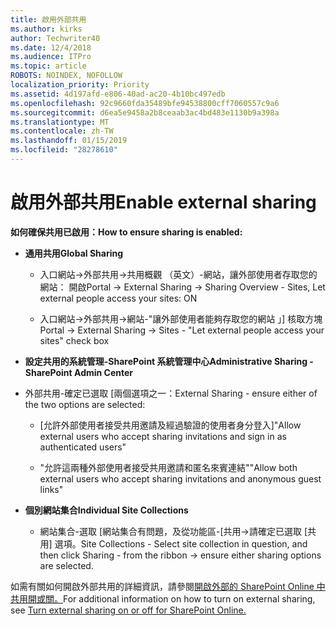 ```yaml
---
title: 啟用外部共用
ms.author: kirks
author: Techwriter40
ms.date: 12/4/2018
ms.audience: ITPro
ms.topic: article
ROBOTS: NOINDEX, NOFOLLOW
localization_priority: Priority
ms.assetid: 4d197afd-e806-40ad-ac20-4b10bc497edb
ms.openlocfilehash: 92c9660fda35489bfe94538800cff7060557c9a6
ms.sourcegitcommit: d6ea5e9458a2b8ceaab3ac4bd483e1130b9a398a
ms.translationtype: MT
ms.contentlocale: zh-TW
ms.lasthandoff: 01/15/2019
ms.locfileid: "28278610"
---
```

# <a name="enable-external-sharing"></a><span data-ttu-id="57004-102">啟用外部共用</span><span class="sxs-lookup"><span data-stu-id="57004-102">Enable external sharing</span></span>

 <span data-ttu-id="57004-103">**如何確保共用已啟用：**</span><span class="sxs-lookup"><span data-stu-id="57004-103">**How to ensure sharing is enabled:**</span></span>
  
- <span data-ttu-id="57004-104">**通用共用**</span><span class="sxs-lookup"><span data-stu-id="57004-104">**Global Sharing**</span></span>
    
  - <span data-ttu-id="57004-105">入口網站-\>外部共用-\>共用概觀 （英文）-網站，讓外部使用者存取您的網站： 開啟</span><span class="sxs-lookup"><span data-stu-id="57004-105">Portal -\> External Sharing -\> Sharing Overview - Sites, Let external people access your sites: ON</span></span>
    
  - <span data-ttu-id="57004-106">入口網站-\>外部共用-\>網站-"讓外部使用者能夠存取您的網站 」] 核取方塊</span><span class="sxs-lookup"><span data-stu-id="57004-106">Portal -\> External Sharing -\> Sites - "Let external people access your sites" check box</span></span>
    
- <span data-ttu-id="57004-107">**設定共用的系統管理-SharePoint 系統管理中心**</span><span class="sxs-lookup"><span data-stu-id="57004-107">**Administrative Sharing - SharePoint Admin Center**</span></span>
    
- <span data-ttu-id="57004-108">外部共用-確定已選取 [兩個選項之一：</span><span class="sxs-lookup"><span data-stu-id="57004-108">External Sharing - ensure either of the two options are selected:</span></span>
    
  - <span data-ttu-id="57004-109">[允許外部使用者接受共用邀請及經過驗證的使用者身分登入]</span><span class="sxs-lookup"><span data-stu-id="57004-109">"Allow external users who accept sharing invitations and sign in as authenticated users"</span></span>
    
  - <span data-ttu-id="57004-110">"允許這兩種外部使用者接受共用邀請和匿名來賓連結"</span><span class="sxs-lookup"><span data-stu-id="57004-110">"Allow both external users who accept sharing invitations and anonymous guest links"</span></span>
    
- <span data-ttu-id="57004-111">**個別網站集合**</span><span class="sxs-lookup"><span data-stu-id="57004-111">**Individual Site Collections**</span></span>
    
  - <span data-ttu-id="57004-112">網站集合-選取 [網站集合有問題，及從功能區-[共用-\>請確定已選取 [共用] 選項。</span><span class="sxs-lookup"><span data-stu-id="57004-112">Site Collections - Select site collection in question, and then click Sharing - from the ribbon -\> ensure either sharing options are selected.</span></span>
    
<span data-ttu-id="57004-113">如需有關如何開啟外部共用的詳細資訊，請參閱[開啟外部的 SharePoint Online 中共用開或關。](https://go.microsoft.com/fwlink/?linkid=2047681&amp;clcid=0x409)</span><span class="sxs-lookup"><span data-stu-id="57004-113">For additional information on how to turn on external sharing, see [Turn external sharing on or off for SharePoint Online.](https://go.microsoft.com/fwlink/?linkid=2047681&amp;clcid=0x409)</span></span>
  

